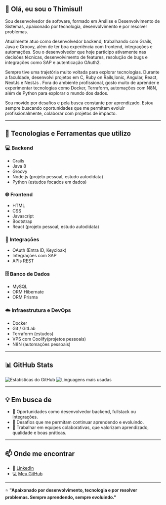 ## 👋 Olá, eu sou o Thimisul!

Sou desenvolvedor de software, formado em Análise e Desenvolvimento de Sistemas, apaixonado por tecnologia, desenvolvimento e por resolver problemas.

Atualmente atuo como desenvolvedor backend, trabalhando com Grails, Java e Groovy, além de ter boa experiência com frontend, integrações e automações. Sou o desenvolvedor que hoje participo ativamente nas decisões técnicas, desenvolvimento de features, resolução de bugs e integrações como SAP e autenticação OAuth2.

Sempre tive uma trajetória muito voltada para explorar tecnologias. Durante a faculdade, desenvolvi projetos em C, Ruby on Rails,Ionic, Angular, React, NextJs e NestJs . Fora do ambiente profissional, gosto muito de aprender e experimentar tecnologias como Docker, Terraform, automações com N8N, além de Python para explorar o mundo dos dados.

Sou movido por desafios e pela busca constante por aprendizado. Estou sempre buscando oportunidades que me permitam evoluir profissionalmente, colaborar com projetos de impacto.

---

## 🚀 Tecnologias e Ferramentas que utilizo

### 💻 Backend
- Grails
- Java 8
- Groovy
- Node.js (projeto pessoal, estudo autodidata)
- Python (estudos focados em dados)

### 🌐 Frontend
- HTML
- CSS
- Javascript
- Bootstrap
- React (projeto pessoal, estudo autodidata)

### 🔗 Integrações
- OAuth (Entra ID, Keycloak)
- Integrações com SAP
- APIs REST

### 🗄️ Banco de Dados
- MySQL
- ORM Hibernate
- ORM Prisma

### ☁️ Infraestrutura e DevOps
- Docker
- Git / GitLab
- Terraform (estudos)
- VPS com Coolify(projetos pessoais)
- N8N (automações pessoais)

---

## 📊 GitHub Stats

![Estatísticas do GitHub](https://github-readme-stats.vercel.app/api?username=thimisul&show_icons=true&theme=radical)
![Linguagens mais usadas](https://github-readme-stats.vercel.app/api/top-langs/?username=thimisul&layout=compact&theme=radical)

---

## 💡 Em busca de

- 🌟 Oportunidades como desenvolvedor backend, fullstack ou integrações.
- 🚀 Desafios que me permitam continuar aprendendo e evoluindo.
- 👥 Trabalhar em equipes colaborativas, que valorizam aprendizado, qualidade e boas práticas.

---

## 📫 Onde me encontrar

- 🔗 [LinkedIn](https://www.linkedin.com/in/thiago-suliani)
- 💻 [Meu GitHub](https://github.com/thimisul)

---

⭐️ **"Apaixonado por desenvolvimento, tecnologia e por resolver problemas. Sempre aprendendo, sempre evoluindo."**
